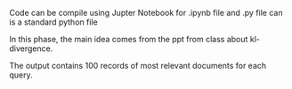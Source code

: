 Code can be compile using Jupter Notebook for .ipynb file and .py file can is a standard python file

In this phase, the main idea comes from the ppt from class about kl-divergence.

The output contains 100 records of most relevant documents for each query.
